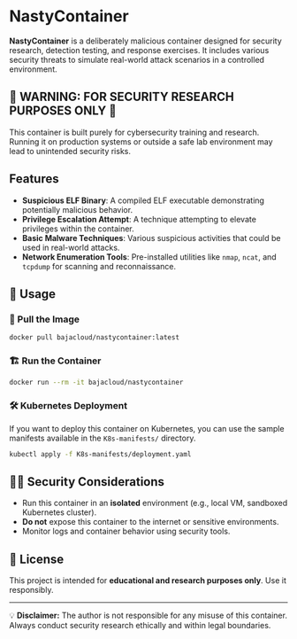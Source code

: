 # NastyContainer

**NastyContainer** is a deliberately malicious container designed for security research, detection testing, and response exercises. It includes various security threats to simulate real-world attack scenarios in a controlled environment.

## 🚨 WARNING: FOR SECURITY RESEARCH PURPOSES ONLY 🚨

This container is built purely for cybersecurity training and research. Running it on production systems or outside a safe lab environment may lead to unintended security risks.

## Features

- **Suspicious ELF Binary**: A compiled ELF executable demonstrating potentially malicious behavior.
- **Privilege Escalation Attempt**: A technique attempting to elevate privileges within the container.
- **Basic Malware Techniques**: Various suspicious activities that could be used in real-world attacks.
- **Network Enumeration Tools**: Pre-installed utilities like `nmap`, `ncat`, and `tcpdump` for scanning and reconnaissance.

## 🚀 Usage

### 🐳 Pull the Image

```sh
docker pull bajacloud/nastycontainer:latest
```

### 🏗 Run the Container

```sh
docker run --rm -it bajacloud/nastycontainer
```

### 🛠 Kubernetes Deployment

If you want to deploy this container on Kubernetes, you can use the sample manifests available in the `K8s-manifests/` directory.

```sh
kubectl apply -f K8s-manifests/deployment.yaml
```

## 🕵️‍♂️ Security Considerations

- Run this container in an **isolated** environment (e.g., local VM, sandboxed Kubernetes cluster).
- **Do not** expose this container to the internet or sensitive environments.
- Monitor logs and container behavior using security tools.

## 📜 License

This project is intended for **educational and research purposes only**. Use it responsibly.

---

💡 **Disclaimer:** The author is not responsible for any misuse of this container. Always conduct security research ethically and within legal boundaries.
